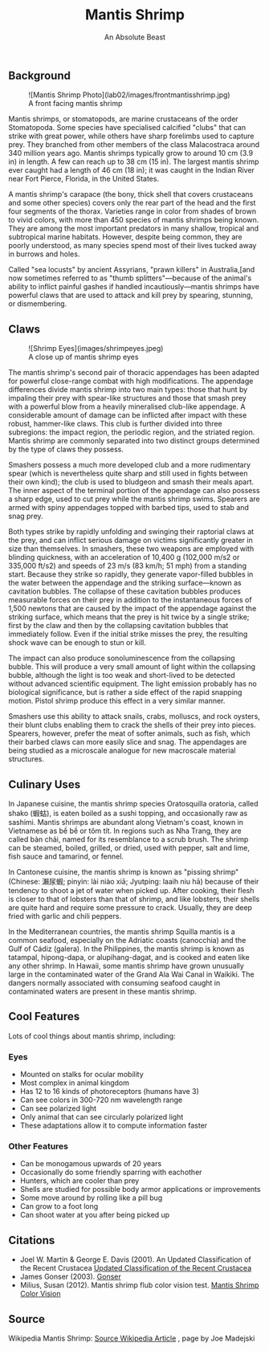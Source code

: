 <div class="container">

<header>

# Mantis Shrimp

<div>An Absolute Beast</div>

</header>

<article>

## Background

<figure class="constrain">![Mantis Shrimp Photo](lab02/images/frontmantisshrimp.jpg)

<figcaption>A front facing mantis shrimp</figcaption>

</figure>

Mantis shrimps, or stomatopods, are marine crustaceans of the order Stomatopoda. Some species have specialised calcified "clubs" that can strike with great power, while others have sharp forelimbs used to capture prey. They branched from other members of the class Malacostraca around 340 million years ago. Mantis shrimps typically grow to around 10 cm (3.9 in) in length. A few can reach up to 38 cm (15 in). The largest mantis shrimp ever caught had a length of 46 cm (18 in); it was caught in the Indian River near Fort Pierce, Florida, in the United States.

A mantis shrimp's carapace (the bony, thick shell that covers crustaceans and some other species) covers only the rear part of the head and the first four segments of the thorax. Varieties range in color from shades of brown to vivid colors, with more than 450 species of mantis shrimps being known. They are among the most important predators in many shallow, tropical and subtropical marine habitats. However, despite being common, they are poorly understood, as many species spend most of their lives tucked away in burrows and holes.

Called "sea locusts" by ancient Assyrians, "prawn killers" in Australia,[and now sometimes referred to as "thumb splitters"—because of the animal's ability to inflict painful gashes if handled incautiously—mantis shrimps have powerful claws that are used to attack and kill prey by spearing, stunning, or dismembering.

## Claws

<figure>![Shrimp Eyes](images/shrimpeyes.jpeg)

<figcaption>A close up of mantis shrimp eyes</figcaption>

</figure>

The mantis shrimp's second pair of thoracic appendages has been adapted for powerful close-range combat with high modifications. The appendage differences divide mantis shrimp into two main types: those that hunt by impaling their prey with spear-like structures and those that smash prey with a powerful blow from a heavily mineralised club-like appendage. A considerable amount of damage can be inflicted after impact with these robust, hammer-like claws. This club is further divided into three subregions: the impact region, the periodic region, and the striated region. Mantis shrimp are commonly separated into two distinct groups determined by the type of claws they possess.

Smashers possess a much more developed club and a more rudimentary spear (which is nevertheless quite sharp and still used in fights between their own kind); the club is used to bludgeon and smash their meals apart. The inner aspect of the terminal portion of the appendage can also possess a sharp edge, used to cut prey while the mantis shrimp swims. Spearers are armed with spiny appendages topped with barbed tips, used to stab and snag prey.

Both types strike by rapidly unfolding and swinging their raptorial claws at the prey, and can inflict serious damage on victims significantly greater in size than themselves. In smashers, these two weapons are employed with blinding quickness, with an acceleration of 10,400 g (102,000 m/s2 or 335,000 ft/s2) and speeds of 23 m/s (83 km/h; 51 mph) from a standing start. Because they strike so rapidly, they generate vapor-filled bubbles in the water between the appendage and the striking surface—known as cavitation bubbles. The collapse of these cavitation bubbles produces measurable forces on their prey in addition to the instantaneous forces of 1,500 newtons that are caused by the impact of the appendage against the striking surface, which means that the prey is hit twice by a single strike; first by the claw and then by the collapsing cavitation bubbles that immediately follow. Even if the initial strike misses the prey, the resulting shock wave can be enough to stun or kill.

The impact can also produce sonoluminescence from the collapsing bubble. This will produce a very small amount of light within the collapsing bubble, although the light is too weak and short-lived to be detected without advanced scientific equipment. The light emission probably has no biological significance, but is rather a side effect of the rapid snapping motion. Pistol shrimp produce this effect in a very similar manner.

Smashers use this ability to attack snails, crabs, molluscs, and rock oysters, their blunt clubs enabling them to crack the shells of their prey into pieces. Spearers, however, prefer the meat of softer animals, such as fish, which their barbed claws can more easily slice and snag. The appendages are being studied as a microscale analogue for new macroscale material structures.

## Culinary Uses

In Japanese cuisine, the mantis shrimp species Oratosquilla oratoria, called shako (蝦蛄), is eaten boiled as a sushi topping, and occasionally raw as sashimi. Mantis shrimps are abundant along Vietnam's coast, known in Vietnamese as bề bề or tôm tít. In regions such as Nha Trang, they are called bàn chải, named for its resemblance to a scrub brush. The shrimp can be steamed, boiled, grilled, or dried, used with pepper, salt and lime, fish sauce and tamarind, or fennel.

In Cantonese cuisine, the mantis shrimp is known as "pissing shrimp" (Chinese: 瀨尿蝦; pinyin: lài niào xiā; Jyutping: laaih niu hā) because of their tendency to shoot a jet of water when picked up. After cooking, their flesh is closer to that of lobsters than that of shrimp, and like lobsters, their shells are quite hard and require some pressure to crack. Usually, they are deep fried with garlic and chili peppers.

In the Mediterranean countries, the mantis shrimp Squilla mantis is a common seafood, especially on the Adriatic coasts (canocchia) and the Gulf of Cádiz (galera). In the Philippines, the mantis shrimp is known as tatampal, hipong-dapa, or alupihang-dagat, and is cooked and eaten like any other shrimp. In Hawaii, some mantis shrimp have grown unusually large in the contaminated water of the Grand Ala Wai Canal in Waikiki. The dangers normally associated with consuming seafood caught in contaminated waters are present in these mantis shrimp.

</article>

<aside>

## Cool Features

Lots of cool things about mantis shrimp, including:

### Eyes

*   Mounted on stalks for ocular mobility
*   Most complex in animal kingdom
*   Has 12 to 16 kinds of photoreceptors (humans have 3)
*   Can see colors in 300-720 nm wavelength range
*   Can see polarized light
*   Only animal that can see circularly polarized light
*   These adaptations allow it to compute information faster

### Other Features

*   Can be monogamous upwards of 20 years
*   Occasionally do some friendly sparring with eachother
*   Hunters, which are cooler than prey
*   Shells are studied for possible body armor applications or improvements
*   Some move around by rolling like a pill bug
*   Can grow to a foot long
*   Can shoot water at you after being picked up

</aside>

<footer>

## Citations

*   Joel W. Martin & George E. Davis (2001). An Updated Classification of the Recent Crustacea [Updated Classification of the Recent Crustacea](http://atiniui.nhm.org/pdfs/3839/3839.pdf)
*   James Gonser (2003). [Gonser](http://the.honoluluadvertiser.com/article/2003/Feb/14/ln/ln01a.html)
*   Milius, Susan (2012). Mantis shrimp flub color vision test. [Mantis Shrimp Color Vision](https://en.wikipedia.org/wiki/Science_News)

## Source

Wikipedia Mantis Shrimp: [Source Wikipedia Article](https://en.wikipedia.org/wiki/Mantis_shrimp) , page by Joe Madejski

</footer>

</div>
